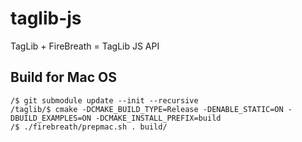 taglib-js
=========
TagLib + FireBreath = TagLib JS API

Build for Mac OS
---------
<pre><code>/$ git submodule update --init --recursive
/taglib/$ cmake -DCMAKE_BUILD_TYPE=Release -DENABLE_STATIC=ON -DBUILD_EXAMPLES=ON -DCMAKE_INSTALL_PREFIX=build
/$ ./firebreath/prepmac.sh . build/
</code></pre>
